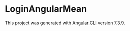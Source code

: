 # LoginAngularMean

This project was generated with [Angular CLI](https://github.com/angular/angular-cli) version 7.3.9.
